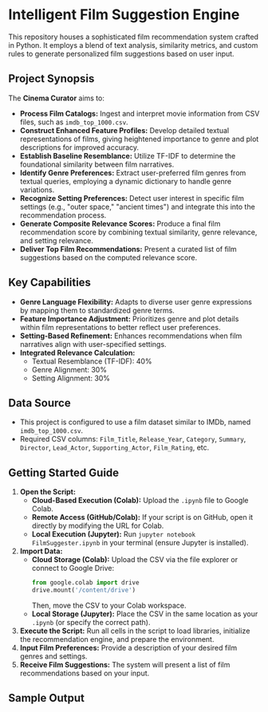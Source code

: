 # Intelligent Film Suggestion Engine

This repository houses a sophisticated film recommendation system crafted in Python. It employs a blend of text analysis, similarity metrics, and custom rules to generate personalized film suggestions based on user input.

## Project Synopsis

The **Cinema Curator** aims to:

* **Process Film Catalogs:** Ingest and interpret movie information from CSV files, such as `imdb_top_1000.csv`.
* **Construct Enhanced Feature Profiles:** Develop detailed textual representations of films, giving heightened importance to genre and plot descriptions for improved accuracy.
* **Establish Baseline Resemblance:** Utilize TF-IDF to determine the foundational similarity between film narratives.
* **Identify Genre Preferences:** Extract user-preferred film genres from textual queries, employing a dynamic dictionary to handle genre variations.
* **Recognize Setting Preferences:** Detect user interest in specific film settings (e.g., "outer space," "ancient times") and integrate this into the recommendation process.
* **Generate Composite Relevance Scores:** Produce a final film recommendation score by combining textual similarity, genre relevance, and setting relevance.
* **Deliver Top Film Recommendations:** Present a curated list of film suggestions based on the computed relevance score.

## Key Capabilities

* **Genre Language Flexibility:** Adapts to diverse user genre expressions by mapping them to standardized genre terms.
* **Feature Importance Adjustment:** Prioritizes genre and plot details within film representations to better reflect user preferences.
* **Setting-Based Refinement:** Enhances recommendations when film narratives align with user-specified settings.
* **Integrated Relevance Calculation:**
    * Textual Resemblance (TF-IDF): 40%
    * Genre Alignment: 30%
    * Setting Alignment: 30%

## Data Source

* This project is configured to use a film dataset similar to IMDb, named `imdb_top_1000.csv`.
* Required CSV columns: `Film_Title`, `Release_Year`, `Category`, `Summary`, `Director`, `Lead_Actor`, `Supporting_Actor`, `Film_Rating`, etc.

## Getting Started Guide

1.  **Open the Script:**
    * **Cloud-Based Execution (Colab):** Upload the `.ipynb` file to Google Colab.
    * **Remote Access (GitHub/Colab):** If your script is on GitHub, open it directly by modifying the URL for Colab.
    * **Local Execution (Jupyter):** Run `jupyter notebook FilmSuggester.ipynb` in your terminal (ensure Jupyter is installed).
2.  **Import Data:**
    * **Cloud Storage (Colab):** Upload the CSV via the file explorer or connect to Google Drive:
        ```python
        from google.colab import drive
        drive.mount('/content/drive')
        ```
        Then, move the CSV to your Colab workspace.
    * **Local Storage (Jupyter):** Place the CSV in the same location as your `.ipynb` (or specify the correct path).
3.  **Execute the Script:** Run all cells in the script to load libraries, initialize the recommendation engine, and prepare the environment.
4.  **Input Film Preferences:** Provide a description of your desired film genres and settings.
5.  **Receive Film Suggestions:** The system will present a list of film recommendations based on your input.

## Sample Output
